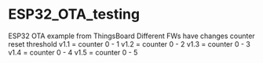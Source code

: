 # ESP32_OTA_testing
ESP32 OTA example from ThingsBoard
Different FWs have changes counter reset threshold
v1.1 = counter 0 - 1
v1.2 = counter 0 - 2
v1.3 = counter 0 - 3
v1.4 = counter 0 - 4
v1.5 = counter 0 - 5
